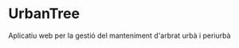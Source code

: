 # UrbanTree

Aplicatiu web per la gestió del manteniment d'arbrat urbà i periurbà

<!-- Nomenclatura per a la Base de Dades moguda a la [wiki](https://github.com/Projecte-UrbanTree/UrbanTree/wiki/Naming-Conventions) -->
